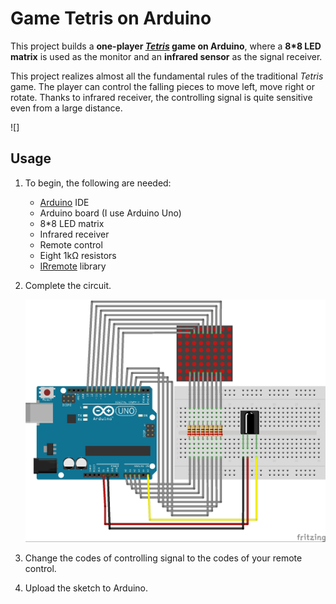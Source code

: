 # Game Tetris on Arduino

This project builds a **one-player [_Tetris_](https://en.wikipedia.org/wiki/Tetris) game on Arduino**, where a **8*8 LED matrix** is used as the monitor and an **infrared sensor** as the signal receiver. 

This project realizes almost all the fundamental rules of the traditional _Tetris_ game. The player can control the falling pieces to move left, move right or rotate. Thanks to infrared receiver, the controlling signal is quite sensitive even from a large distance. 

![]

## Usage

1. To begin, the following are needed:

   - [Arduino](https://www.arduino.cc/) IDE
   - Arduino board (I use Arduino Uno)
   - 8*8 LED matrix
   - Infrared receiver
   - Remote control
   - Eight 1kΩ resistors
   - [IRremote](https://www.arduinolibraries.info/libraries/i-rremote) library

1. Complete the circuit. 

   ![circuit](https://github.com/Yangliu20/arduino-tetris/blob/main/docs/images/electronics.jpg)

1. Change the codes of controlling signal to the codes of your remote control. 

1. Upload the sketch to Arduino. 
